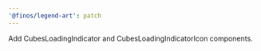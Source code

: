 ```yaml
---
'@finos/legend-art': patch
---
```


Add CubesLoadingIndicator and CubesLoadingIndicatorIcon components.
